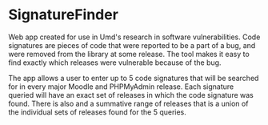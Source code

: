 SignatureFinder
===============

Web app created for use in Umd's research in software vulnerabilities. Code signatures are pieces of code that were reported to be a part of a bug, and were removed from the library at some release. The tool makes it easy to find exactly which releases were vulnerable because of the bug.

The app allows a user to enter up to 5 code signatures that will be searched for in every major Moodle and PHPMyAdmin release. Each signature queried will have an exact set of releases in which the code signature was found. There is also and a summative range of releases that is a union of the individual sets of releases found for the 5 queries.
